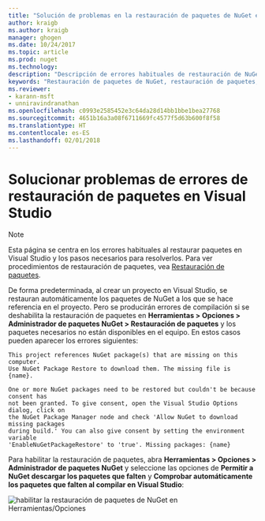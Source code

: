 ```yaml
---
title: "Solución de problemas en la restauración de paquetes de NuGet en Visual Studio | Microsoft Docs"
author: kraigb
ms.author: kraigb
manager: ghogen
ms.date: 10/24/2017
ms.topic: article
ms.prod: nuget
ms.technology: 
description: "Descripción de errores habituales de restauración de NuGet en Visual Studio y cómo solucionarlos."
keywords: "Restauración de paquetes de NuGet, restauración de paquetes, solución de problemas, solucionar problemas"
ms.reviewer:
- karann-msft
- unniravindranathan
ms.openlocfilehash: c0993e2585452e3c64da28d14bb1bbe1bea27768
ms.sourcegitcommit: 4651b16a3a08f6711669fc4577f5d63b600f8f58
ms.translationtype: HT
ms.contentlocale: es-ES
ms.lasthandoff: 02/01/2018
---
```

# <a name="troubleshooting-package-restore-errors-in-visual-studio"></a>Solucionar problemas de errores de restauración de paquetes en Visual Studio

> [!Note]
> Esta página se centra en los errores habituales al restaurar paquetes en Visual Studio y los pasos necesarios para resolverlos. Para ver procedimientos de restauración de paquetes, vea [Restauración de paquetes](../consume-packages/package-restore.md#enabling-and-disabling-package-restore).

De forma predeterminada, al crear un proyecto en Visual Studio, se restauran automáticamente los paquetes de NuGet a los que se hace referencia en el proyecto. Pero se producirán errores de compilación si se deshabilita la restauración de paquetes en **Herramientas > Opciones > Administrador de paquetes NuGet > Restauración de paquetes** y los paquetes necesarios no están disponibles en el equipo. En estos casos pueden aparecer los errores siguientes:

```output
This project references NuGet package(s) that are missing on this computer.
Use NuGet Package Restore to download them. The missing file is {name}.
```

```output
One or more NuGet packages need to be restored but couldn't be because consent has
not been granted. To give consent, open the Visual Studio Options dialog, click on
the NuGet Package Manager node and check 'Allow NuGet to download missing packages
during build.' You can also give consent by setting the environment variable
'EnableNuGetPackageRestore' to 'true'. Missing packages: {name} 
```

Para habilitar la restauración de paquetes, abra **Herramientas > Opciones > Administrador de paquetes NuGet** y seleccione las opciones de **Permitir a NuGet descargar los paquetes que falten** y **Comprobar automáticamente los paquetes que falten al compilar en Visual Studio**:

![habilitar la restauración de paquetes de NuGet en Herramientas/Opciones](../consume-packages/media/restore-01-autorestoreoptions.png)
